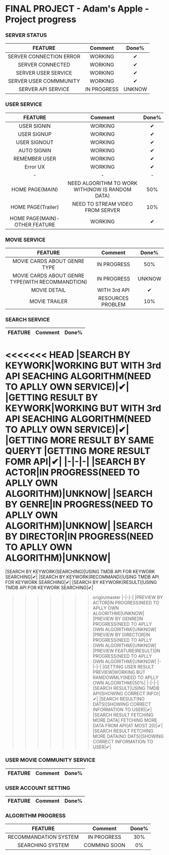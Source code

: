# FINAL PROJECT - Adam's Apple - Project progress

### SERVER STATUS
|FEATURE|Comment|Done%|
|:---:|:---:|:---:|
|SERVER CONNECTION ERROR|WORKING|✔|
|SERVER CONNECTED|WORKING|✔|
|SERVER USER SERVICE|WORKING|✔|
|SERVER USER COMMMUNITY|WORKING|✔|
|SERVER API SERVICE|IN PROGRESS|UNKNOW|


### USER SERVICE
|FEATURE|Comment|Done%|
|:---:|:---:|:---:|
|USER SIGNIN|WORKING|✔|
|USER SIGNUP|WORKING|✔|
|USER SIGNOUT|WORKING|✔|
|AUTO SIGNIN|WORKING|✔|
|REMEMBER USER|WORKING|✔|
|Error UX|WORKING|✔|
|-|-|-|
|HOME PAGE(MAIN)|NEED ALGORITHM TO WORK WITH(NOW IS RANDOM DATA)|50%|
|HOME PAGE(Trailer)|NEED TO STREAM VIDEO FROM SERVER|10%|
|HOME PAGE(MAIN)-OTHER FEATURE|WORKING|✔|

### MOVIE SERVICE
|FEATURE|Comment|Done%|
|:---:|:---:|:---:|
|MOVIE CARDS ABOUT GENRE TYPE|IN PROGRESS|50%|
|MOVIE CARDS ABOUT GENRE TYPE(WITH RECOMMANDTION)|IN PROGRESS|UNKNOW|
|MOVIE DETAIL|WITH 3rd API|✔|
|MOVIE TRAILER|RESOURCES PROBLEM|10%|

### SEARCH SERVICE
|FEATURE|Comment|Done%|
|:---:|:---:|:---:|
<<<<<<< HEAD
|SEARCH BY KEYWORK|WORKING BUT WITH 3rd API SEACHING ALGORITHM(NEED TO APLLY OWN SERVICE)|✔|
|GETTING RESULT BY KEYWORK|WORKING BUT WITH 3rd API SEACHING ALGORITHM(NEED TO APLLY OWN SERVICE)|✔|
|GETTING MORE RESULT BY SAME QUERYT |GETTING MORE RESULT FOMR API|✔|
|-|-|-|
|SEARCH BY ACTOR|IN PROGRESS(NEED TO APLLY OWN ALGORITHM)|UNKNOW|
|SEARCH BY GENRE|IN PROGRESS(NEED TO APLLY OWN ALGORITHM)|UNKNOW|
|SEARCH BY DIRECTOR|IN PROGRESS(NEED TO APLLY OWN ALGORITHM)|UNKNOW|
=======
|SEARCH BY KEYWORK(SEARCHING)|USING TMDB API FOR KEYWORK SEARCHING|✔|
|SEARCH BY KEYWORK(RECOMMAND)|USING TMDB API FOR KEYWORK SEARCHING|✔|
|SEARCH BY KEYWORK(RESULT)|USING TMDB API FOR KEYWORK SEARCHING|✔|
>>>>>>> origin/master
|-|-|-|
|PREVIEW BY ACTOR|IN PROGRESS(NEED TO APLLY OWN ALGORITHM)|UNKNOW|
|PREVIEW BY GENRE|IN PROGRESS(NEED TO APLLY OWN ALGORITHM)|UNKNOW|
|PREVIEW BY DIRECTOR|IN PROGRESS(NEED TO APLLY OWN ALGORITHM)|UNKNOW|
|PREVIEW FEATURE(RESULT)|IN PROGRESS(NEED TO APLLY OWN ALGORITHM)|UNKNOW|
|-|-|-|
|GETTING USER RESULT PREVIEW|WORKING BUT RAMDOWMLY(NEED TO APLLY OWN ALGORITHM)|50%|
|-|-|-|
|SEARCH RESULT|USING TMDB API(SHOWING CORRECT INFO)|✔|
|SEARCH RESULT(NO DATS)|SHOWING CORRECT INFORMATION TO USER)|✔|
|SEARCH RESULT FETCHING MORE DATA| FETCHING MORE DATA FROM API(AT MOST 20)|✔|
|SEARCH RESULT FETCHING MORE DATA(NO DATS)|SHOWING CORRECT INFORMATION TO USER|✔|


### USER MOVIE COMMUNITY SERVICE
|FEATURE|Comment|Done%|
|:---:|:---:|:---:|

### USER ACCOUNT SETTING
|FEATURE|Comment|Done%|
|:---:|:---:|:---:|

### ALGORITHM PROGRESS
|FEATURE|Comment|Done%|
|:---:|:---:|:---:|
|RECOMMANDATION SYSTEM|IN PROGRESS|30%|
|SEARCHING SYSTEM|COMMING SOON|0%|

